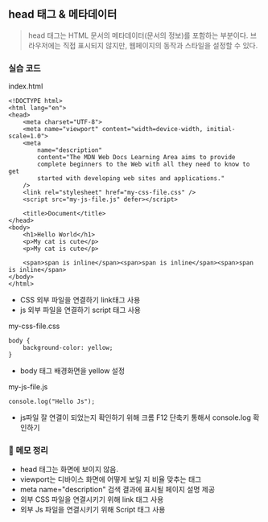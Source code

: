 ## head 태그 & 메타데이터
> head 태그는 HTML 문서의 메타데이터(문서의 정보)를 포함하는 부분이다. 브라우저에는 직접 표시되지 않지만, 웹페이지의 동작과 스타일을 설정할 수 있다.

### 실습 코드 

index.html
```
<!DOCTYPE html>
<html lang="en">
<head>
    <meta charset="UTF-8">
    <meta name="viewport" content="width=device-width, initial-scale=1.0">
    <meta
        name="description"
        content="The MDN Web Docs Learning Area aims to provide
        complete beginners to the Web with all they need to know to get
        started with developing web sites and applications."
    />
    <link rel="stylesheet" href="my-css-file.css" />
    <script src="my-js-file.js" defer></script>

    <title>Document</title>
</head>
<body>
    <h1>Hello World</h1>
    <p>My cat is cute</p>
    <p>My cat is cute</p>

    <span>span is inline</span><span>span is inline</span><span>span is inline</span>
</body>
</html>
```
+ CSS 외부 파일을 연결하기 link태그 사용
+ js 외부 파일을 연결하기 script 태그 사용 

my-css-file.css 
```
body {
    background-color: yellow;
}
```
+ body 태그 배경화면을 yellow 설정

my-js-file.js 
```
console.log("Hello Js");
```
+ js파일 잘 연결이 되었는지 확인하기 위해 크롬 F12 단축키 통해서 console.log 확인하기 




### 📌 메모 정리
+ head 태그는 화면에 보이지 않음.
+ viewport는 디바이스 화면에 어떻게 보일 지 비율 맞추는 태그
+ meta name="description" 검색 결과에 표시될 페이지 설명 제공
+ 외부 CSS 파일을 연결시키기 위해 link 태그 사용
+ 외부 Js 파일을 연결시키기 위해 Script 태그 사용 
